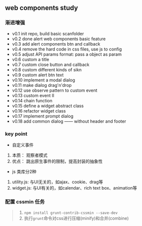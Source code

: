 web components study
---

### 渐进增强
* v0.1 init repo, build basic scanfolder
* v0.2 done alert web components basic feature
* v0.3 add alert components btn and callback
* v0.4 remove the hard code in css files, use js to config
* v0.5 adjust API params format: pass a object as param
* v0.6 custom a title
* v0.7 custom close button and callback
* v0.8 custom different kinds of sikn
* v0.9 custom alert btn text
* v0.10 implement a modal dialog
* v0.11 make dialog drag'n'drop
* v0.12 use observe pattern to custom event
* v0.13 custom event II
* v0.14 chain function
* v0.15 define a widget abstract class
* v0.16 refactor widget class
* v0.17 implement prompt dialog
* v0.18 add common dialog —— without header and footer


### key point

* 自定义事件

> 
  1. 本质： 观察者模式
  2. 优点： 跳出原生事件的限制，提高封装的抽象性

* js 类库分2种

>
  1. utility.js: 与UI无关的，如ajax、cookie、drag等
  2. widget.js: 与UI有关的，如calendar、rich text box、animation等

### 配置 cssmin 任务

> 1. `npm install grunt-contrib-cssmin --save-dev`
> 2. 执行`grunt`命令对css进行压缩(minify)和合并(combine)

